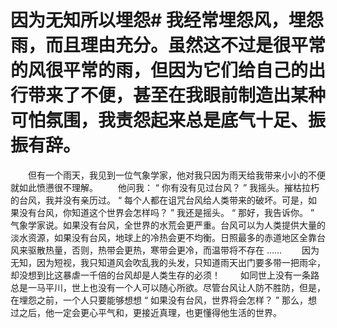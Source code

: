 # 因为无知所以埋怨# 我经常埋怨风，埋怨雨，而且理由充分。虽然这不过是很平常的风很平常的雨，但因为它们给自己的出行带来了不便，甚至在我眼前制造出某种可怕氛围，我责怨起来总是底气十足、振振有辞。 
　　但有一个雨天，我见到一位气象学家，他对我只因为雨天给我带来小小的不便就如此愤懑很不理解。 
　　他问我： “ 你有没有见过台风？ ” 我摇头。摧枯拉朽的台风，我并没有亲历过。 “ 每个人都在诅咒台风给人类带来的破坏。可是，如果没有台风，你知道这个世界会怎样吗？ ” 我还是摇头。 “ 那好，我告诉你。 ” 气象学家说。如果没有台风，全世界的水荒会更严重。台风可以为人类提供大量的淡水资源，如果没有台风，地球上的冷热会更不均衡。日照最多的赤道地区全靠台风来驱散热量，否则，热带会更热，寒带会更冷，而温带将不存在 …… 
　　因为无知，因为短视，我只知道风会吹乱我的头发，只知道雨天出门要多带一把雨伞，却没想到比这暴虐一千倍的台风却是人类生存的必须！ 
　　如同世上没有一条路总是一马平川，世上也没有一个人可以随心所欲。尽管台风让人防不胜防，但是，在埋怨之前，一个人只要能够想想 “ 如果没有台风，世界将会怎样？ ” 那么，想过之后，他一定会更心平气和，更接近真理，也更懂得他生活的世界。
  
